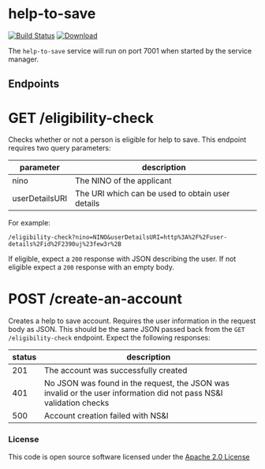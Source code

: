 # help-to-save 

[![Build Status](https://travis-ci.org/hmrc/help-to-save.svg)](https://travis-ci.org/hmrc/help-to-save) [ ![Download](https://api.bintray.com/packages/hmrc/releases/help-to-save/images/download.svg) ](https://bintray.com/hmrc/releases/help-to-save/_latestVersion)


The `help-to-save` service will run on port 7001 when started by the service manager.

## Endpoints

# GET /eligibility-check
 Checks whether or not a person is eligible for help to save. This endpoint requires two query parameters:
 
 | parameter      | description                                      |
 |----------------|--------------------------------------------------|
 | nino           | The NINO of the applicant                        |
 | userDetailsURI | The URI which can be used to obtain user details |
 
 For example:
 ```
 /eligibility-check?nino=NINO&userDetailsURI=http%3A%2F%2Fuser-details%2Fid%2F2390uj%23few3r%2B
 ```
 If eligible, expect a `200` response with JSON describing the user. If not eligible expect a `200`
response with an empty body.
 
 
# POST /create-an-account
Creates a help to save account. Requires the user information in the request body as JSON. This
should be the same JSON passed back from the `GET /eligibility-check` endpoint. Expect the 
following responses:

| status | description                                                                                                         |
|--------|---------------------------------------------------------------------------------------------------------------------|
| 201    | The account was successfully created                                                                                |
| 401    | No JSON was found in the request, the JSON was invalid or the user information did not pass NS&I validation checks  |
| 500    | Account creation failed with NS&I    


### License 

This code is open source software licensed under the [Apache 2.0 License]("http://www.apache.org/licenses/LICENSE-2.0.html")
